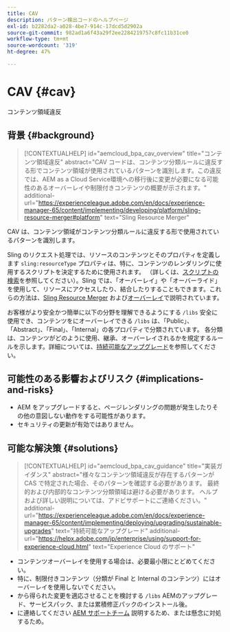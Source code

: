 ```yaml
---
title: CAV
description: パターン検出コードのヘルプページ
exl-id: b2282da2-a028-4be7-914c-17dcd5d2902a
source-git-commit: 982ad1a6f43a29f2ee2284219757c8fc11b31ce0
workflow-type: tm+mt
source-wordcount: '319'
ht-degree: 47%

---
```


# CAV {#cav}

コンテンツ領域違反

## 背景 {#background}

>[!CONTEXTUALHELP]
>id="aemcloud_bpa_cav_overview"
>title="コンテンツ領域違反"
>abstract="CAV コードは、コンテンツ分類ルールに違反する形でコンテンツ領域が使用されているパターンを識別します。この違反では、AEM as a Cloud Service環境への移行後に変更が必要になる可能性のあるオーバーレイや制限付きコンテンツの概要が示されます。"
>additional-url="https://experienceleague.adobe.com/en/docs/experience-manager-65/content/implementing/developing/platform/sling-resource-merger#platform" text="Sling Resource Merger"

CAV は、コンテンツ領域がコンテンツ分類ルールに違反する形で使用されているパターンを識別します。

Sling のリクエスト処理では、リソースのコンテンツとそのプロパティを定義します `sling:resourceType` プロパティは、特に、コンテンツのレンダリングに使用するスクリプトを決定するために使用されます。 （詳しくは、[スクリプトの検索](https://experienceleague.adobe.com/en/docs/experience-manager-65/content/implementing/developing/introduction/the-basics#locating-the-script)を参照してください）。Sling では、「オーバーレイ」や「オーバーライド」を使用して、リソースにアクセスしたり、結合したりすることもできます。これらの方法は、[Sling Resource Merger](https://experienceleague.adobe.com/en/docs/experience-manager-65/content/implementing/developing/platform/sling-resource-merger) および[オーバーレイ](https://experienceleague.adobe.com/en/docs/experience-manager-65/content/implementing/developing/platform/overlays)で説明されています。

お客様がより安全かつ簡単に以下の分野を理解できるようにする `/libs` 安全に使用でき、コンテンツをにオーバーレイできる `/libs` は、「Public」、「Abstract」、「Final」、「Internal」の各プロパティで分類されています。 各分類は、コンテンツがどのように使用、継承、オーバーレイされるかを規定するルールを示します。詳細については、[持続可能なアップグレード](https://experienceleague.adobe.com/en/docs/experience-manager-65/content/implementing/deploying/upgrading/sustainable-upgrades)を参照してください。

## 可能性のある影響およびリスク {#implications-and-risks}

* AEM をアップグレードすると、ページレンダリングの問題が発生したりその他の意図しない動作をする可能性があります。
* セキュリティの更新が有効ではありません。

## 可能な解決策 {#solutions}

>[!CONTEXTUALHELP]
>id="aemcloud_bpa_cav_guidance"
>title="実装ガイダンス"
>abstract="様々なコンテンツ領域違反が存在するパターンが CAS で特定された場合、そのパターンを確認する必要があります。 最終的および内部的なコンテンツ分類領域は避ける必要があります。 ヘルプおよび詳しい説明については、アドビサポートにご連絡ください。"
>additional-url="https://experienceleague.adobe.com/en/docs/experience-manager-65/content/implementing/deploying/upgrading/sustainable-upgrades" text="持続可能なアップグレード"
>additional-url="https://helpx.adobe.com/jp/enterprise/using/support-for-experience-cloud.html" text="Experience Cloud のサポート"

* コンテンツオーバーレイを使用する場合は、必要最小限にとどめてください。
* 特に、制限付きコンテンツ（分類が Final と Internal のコンテンツ）にはオーバーレイを使用しないでください。
* から得られた変更を適応させることを検討する `/libs` AEMのアップグレード、サービスパック、または累積修正パックのインストール後。
* に連絡してください [AEM サポートチーム](https://helpx.adobe.com/jp/enterprise/using/support-for-experience-cloud.html) 説明するため、または懸念に対処するため。
